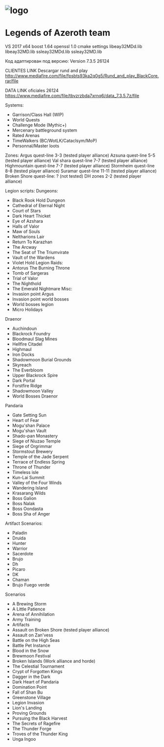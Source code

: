 # ![logo](http://nordrassil.cubava.cu/files/2020/02/icono-Nordrassil-Gold.png)
# Legends of Azeroth team
VS 2017 x64
boost 1.64
openssl 1.0
cmake settings libeay32MDd.lib libeay32MD.lib  ssleay32MDd.lib ssleay32MD.lib

Код адаптирован под версию:
Version 7.3.5 26124

CLIENTES LINK
Descargar rund and play http://www.mediafire.com/file/fpsbts93ka2q0g5/Rund_and_play_BlackCore.rar/file

DATA LINK oficiales 26124
https://www.mediafire.com/file/tbvzrzbda7xrnq6/data_7.3.5.7z/file

Systems:
- Garrison/Class Hall (WIP)
- World Quests
- Challenge Mode (Mythic+)
- Mercenary battleground system
- Rated Arenas
- TimeWalkers (BC/WotLK/Cataclsym/MoP)
- Personnal/Master loots


Zones:
Argus quest-line 3-3 (tested player alliance)
Azsuna quest-line 5-5 (tested player alliance)
Val shara quest-line 7-7 (tested player alliance)
Highmountain quest-line 7-7 (tested player alliance)
Stormheim quest-line 8-8 (tested player alliance)
Suramar quest-line 11-11 (tested player alliance)
Broken Shore quest-line: ? (not tested)
DH zones 2-2 (tested player alliance)

Legion scripts:
Dungeons:
- Black Rook Hold Dungeon
- Cathedral of Eternal Night
- Court of Stars
- Dark Heart Thicket
- Eye of Azshara
- Halls of Valor
- Maw of Souls
- Neltharions Lair
- Return To Karazhan
- The Arcway
- The Seat of The Triumvirate
- Vault of the Wardens
- Violet Hold Legion
Raids:
- Antorus The Burning Throne
- Tomb of Sargeras
- Trial of Valor
- The Nighthold
- The Emerald Nightmare
Misc:
- Invasion point Argus
- Invasion point world bosses
- World bosses legion
- Micro Holidays


Draenor
- Auchindoun
- Blackrock Foundry
- Bloodmaul Slag Mines
- Hellfire Citadel
- Highmaul
- Iron Docks
- Shadowmoon Burial Grounds
- Skyreach
- The Everbloom
- Upper Blackrock Spire
- Dark Portal
- Forstfire Ridge
- Shadowmoon Valley
- World Bosses Draenor

Pandaria
- Gate Setting Sun
- Heart of Fear
- Mogu'shan Palace
- Mogu'shan Vault
- Shado-pan Monastery
- Siege of Niuzao Temple
- Siege of Orgrimmar
- Stormstout Brewery
- Temple of the Jade Serpent
- Terrace of Endless Spring
- Throne of Thunder
- Timeless isle
- Kun-Lai Summit
- Valley of the Four Winds
- Wandering Island
- Krasarang Wilds
- Boss Galion
- Boss Nalak
- Boss Oondasta
- Boss Sha of Anger

Artifact Scenarios:
- Paladin
- Druida
- Hunter
- Warrior
- Sacerdote 
- Brujo
- Dh
- Picaro
- DK
- Chaman 
- Brujo Fuego verde

Scenarios
- A Brewing Storm
- A Little Patience
- Arena of Annihilation
- Army Training
- Artifacts
- Assault on Broken Shore (tested player alliance)
- Assault on Zan'vess
- Battle on the High Seas
- Battle Pet Instance
- Blood in the Snow
- Brewmoon Festival
- Broken Islands (Work alliance and horde)
- The Celestial Tournament
- Crypt of Forgotten Kings
- Dagger in the Dark
- Dark Heart of Pandaria
- Domination Point
- Fall of Shan Bu
- Greenstone Village
- Legion Invasion
- Lion's Landing
- Proving Grounds
- Pursuing the Black Harvest
- The Secrets of Ragefire
- The Thunder Forge
- Troves of the Thunder King
- Unga Ingoo
